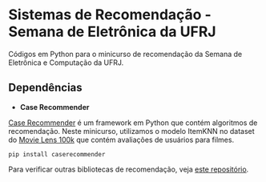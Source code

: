 # Sistemas de Recomendação - Semana de Eletrônica da UFRJ
Códigos em Python para o minicurso de recomendação da Semana de Eletrônica e Computação da UFRJ.

## Dependências 

- **Case Recommender**

[Case Recommender](https://github.com/caserec/CaseRecommender) é um framework em Python que contém algoritmos de recomendação. Neste minicurso, utilizamos o modelo ItemKNN no dataset do [Movie Lens 100k](https://grouplens.org/datasets/movielens/) que contém avaliações de usuários para filmes.

```
pip install caserecommender
```

Para verificar outras bibliotecas de recomendação, veja [este repositório](https://github.com/guedes-joaofelipe/list_of_recommender_systems).
